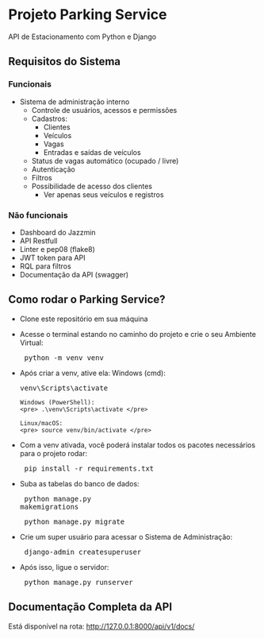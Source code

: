 # Projeto Parking Service
API de Estacionamento com Python e Django

## Requisitos do Sistema

### Funcionais

- Sistema de administração interno
    - Controle de usuários, acessos e permissões
    - Cadastros:
        - Clientes
        - Veículos
        - Vagas
        - Entradas e saídas de veículos
    - Status de vagas automático (ocupado / livre)
    - Autenticação
    - Filtros
    - Possibilidade de acesso dos clientes
        - Ver apenas seus veículos e registros

### Não funcionais

- Dashboard do Jazzmin
- API Restfull
- Linter e pep08 (flake8)
- JWT token para API
- RQL para filtros
- Documentação da API (swagger)

## Como rodar o Parking Service?

- Clone este repositório em sua máquina
  
- Acesse o terminal estando no caminho do projeto e crie o seu Ambiente Virtual:
      <pre> python -m venv venv </pre>
      
- Após criar a venv, ative ela:
      Windows (cmd):
      <pre> venv\Scripts\activate </pre>

      Windows (PowerShell):
      <pre> .\venv\Scripts\activate </pre>
  
      Linux/macOS:
      <pre> source venv/bin/activate </pre>

- Com a venv ativada, você poderá instalar todos os pacotes necessários para o projeto rodar:
      <pre> pip install -r requirements.txt </pre>
   
- Suba as tabelas do banco de dados:
      <pre> python manage.py makemigrations </pre>
      <pre> python manage.py migrate </pre>

- Crie um super usuário para acessar o Sistema de Administração:
      <pre> django-admin createsuperuser </pre>

- Após isso, ligue o servidor:
      <pre> python manage.py runserver </pre>

## Documentação Completa da API

Está disponível na rota:
http://127.0.0.1:8000/api/v1/docs/
